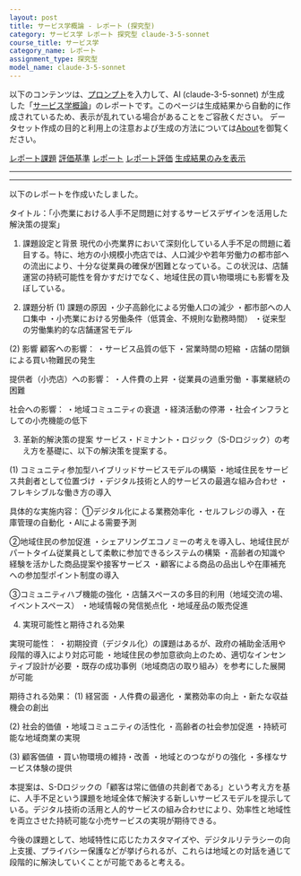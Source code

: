 ```yaml
---
layout: post
title: サービス学概論 - レポート (探究型)
category: サービス学 レポート 探究型 claude-3-5-sonnet
course_title: サービス学
category_name: レポート
assignment_type: 探究型
model_name: claude-3-5-sonnet
---
```


以下のコンテンツは、[プロンプト](https://github.com/takedatoshiyuki/synthetic_assignments/tree/main/generated/サービス学/claude-3-5-sonnet/prompt_レポート-探究型.md)を入力して、AI (claude-3-5-sonnet) が生成した「[サービス学概論](/contents/サービス学/)」のレポートです。このページは生成結果から自動的に作成されているため、表示が乱れている場合があることをご容赦ください。
データセット作成の目的と利用上の注意および生成の方法については[About](/About)を御覧ください。

[レポート課題](../レポート課題-探究型)
[評価基準](../評価基準-探究型)
[レポート](../レポート-探究型)
[レポート評価](../レポート評価-探究型)
[生成結果のみを表示](https://github.com/takedatoshiyuki/synthetic_assignments/tree/main/generated/サービス学/claude-3-5-sonnet/レポート-探究型.md)
  

***
***
  
以下のレポートを作成いたしました。

タイトル：「小売業における人手不足問題に対するサービスデザインを活用した解決策の提案」

1. 課題設定と背景
現代の小売業界において深刻化している人手不足の問題に着目する。特に、地方の小規模小売店では、人口減少や若年労働力の都市部への流出により、十分な従業員の確保が困難となっている。この状況は、店舗運営の持続可能性を脅かすだけでなく、地域住民の買い物環境にも影響を及ぼしている。

2. 課題分析
(1) 課題の原因
・少子高齢化による労働人口の減少
・都市部への人口集中
・小売業における労働条件（低賃金、不規則な勤務時間）
・従来型の労働集約的な店舗運営モデル

(2) 影響
顧客への影響：
・サービス品質の低下
・営業時間の短縮
・店舗の閉鎖による買い物難民の発生

提供者（小売店）への影響：
・人件費の上昇
・従業員の過重労働
・事業継続の困難

社会への影響：
・地域コミュニティの衰退
・経済活動の停滞
・社会インフラとしての小売機能の低下

3. 革新的解決策の提案
サービス・ドミナント・ロジック（S-Dロジック）の考え方を基礎に、以下の解決策を提案する。

(1) コミュニティ参加型ハイブリッドサービスモデルの構築
・地域住民をサービス共創者として位置づけ
・デジタル技術と人的サービスの最適な組み合わせ
・フレキシブルな働き方の導入

具体的な実施内容：
①デジタル化による業務効率化
・セルフレジの導入
・在庫管理の自動化
・AIによる需要予測

②地域住民の参加促進
・シェアリングエコノミーの考えを導入し、地域住民がパートタイム従業員として柔軟に参加できるシステムの構築
・高齢者の知識や経験を活かした商品提案や接客サービス
・顧客による商品の品出しや在庫補充への参加型ポイント制度の導入

③コミュニティハブ機能の強化
・店舗スペースの多目的利用（地域交流の場、イベントスペース）
・地域情報の発信拠点化
・地域産品の販売促進

4. 実現可能性と期待される効果

実現可能性：
・初期投資（デジタル化）の課題はあるが、政府の補助金活用や段階的導入により対応可能
・地域住民の参加意欲向上のため、適切なインセンティブ設計が必要
・既存の成功事例（地域商店の取り組み）を参考にした展開が可能

期待される効果：
(1) 経営面
・人件費の最適化
・業務効率の向上
・新たな収益機会の創出

(2) 社会的価値
・地域コミュニティの活性化
・高齢者の社会参加促進
・持続可能な地域商業の実現

(3) 顧客価値
・買い物環境の維持・改善
・地域とのつながりの強化
・多様なサービス体験の提供

本提案は、S-Dロジックの「顧客は常に価値の共創者である」という考え方を基に、人手不足という課題を地域全体で解決する新しいサービスモデルを提示している。デジタル技術の活用と人的サービスの組み合わせにより、効率性と地域性を両立させた持続可能な小売サービスの実現が期待できる。

今後の課題として、地域特性に応じたカスタマイズや、デジタルリテラシーの向上支援、プライバシー保護などが挙げられるが、これらは地域との対話を通じて段階的に解決していくことが可能であると考える。
